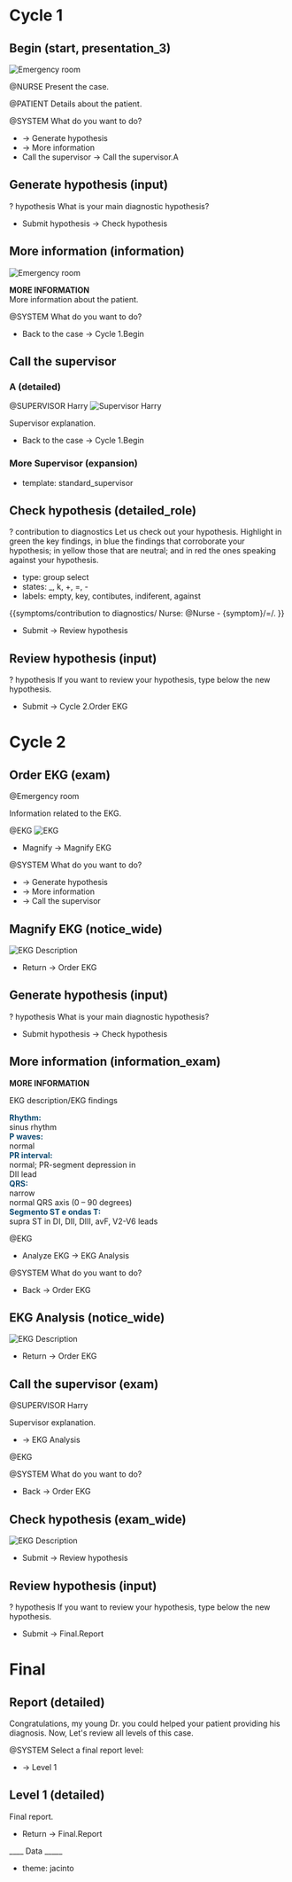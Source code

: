 Cycle 1
=======

Begin (start, presentation_3)
-------------------
  ![Emergency room](theme/background-emergency-room-1.png)

@NURSE
  Present the case.

@PATIENT
  Details about the patient.

@SYSTEM
  What do you want to do?

* -> Generate hypothesis
* -> More information
* Call the supervisor -> Call the supervisor.A

Generate hypothesis (input)
---------------------------

? hypothesis
  What is your main diagnostic hypothesis?

* Submit hypothesis -> Check hypothesis

More information (information)
------------------------------
  ![Emergency room](theme/background-emergency-room-2.png)

<b>MORE INFORMATION</b> <br> More information about the patient.

@SYSTEM
  What do you want to do?

* Back to the case -> Cycle 1.Begin

Call the supervisor
-------------------

### A (detailed)
  @SUPERVISOR Harry
    ![Supervisor Harry](theme/supervisor.png)

Supervisor explanation.

* Back to the case -> Cycle 1.Begin

### More Supervisor (expansion)

* template: standard_supervisor


Check hypothesis (detailed_role)
--------------------------------

? contribution to diagnostics
  Let us check out your hypothesis. Highlight in green the key findings, in blue the findings that corroborate your hypothesis; in yellow those that are neutral; and in red the ones speaking against your hypothesis.
  * type: group select
  * states: _, k, +, =, -
  * labels: empty, key, contibutes, indiferent, against

{{symptoms/contribution to diagnostics/
Nurse: @Nurse - {symptom}/=/.
}}

* Submit -> Review hypothesis 

Review hypothesis (input)
-------------------------

? hypothesis
  If you want to review your hypothesis, type below the new hypothesis.

* Submit -> Cycle 2.Order EKG

Cycle 2
=======

## Order EKG (exam)
@Emergency room

Information related to the EKG.

@EKG
  ![EKG](template/ekg-template.svg)

* Magnify -> Magnify EKG

@SYSTEM
  What do you want to do?

* -> Generate hypothesis
* -> More information
* -> Call the supervisor

## Magnify EKG (notice_wide)

![EKG Description](template/ekg-template.svg)

* Return -> Order EKG

## Generate hypothesis (input)

? hypothesis
  What is your main diagnostic hypothesis?

* Submit hypothesis -> Check hypothesis

## More information (information_exam)

<b>MORE INFORMATION</b>

EKG description/EKG findings

<span style="color:#0d4a71;font-weight:bold">Rhythm:</span><br>
sinus rhythm<br>
<span style="color:#0d4a71;font-weight:bold">P waves:</span><br>
normal<br>
<span style="color:#0d4a71;font-weight:bold">PR interval:</span><br>
normal; PR-segment depression in<br>
DII lead<br>
<span style="color:#0d4a71;font-weight:bold">QRS:</span><br>
narrow<br>
normal QRS axis (0 – 90 degrees)<br>
<span style="color:#0d4a71;font-weight:bold">Segmento ST e ondas T:</span><br>
supra ST in DI, DII, DIII, avF, V2-V6 leads

@EKG

* Analyze EKG -> EKG Analysis

@SYSTEM
  What do you want to do?

* Back -> Order EKG

## EKG Analysis (notice_wide)

![EKG Description](template/ekg-template.svg)

* Return -> Order EKG

## Call the supervisor (exam)
  @SUPERVISOR Harry

Supervisor explanation.

* -> EKG Analysis

@EKG

@SYSTEM
  What do you want to do?

* Back -> Order EKG

## Check hypothesis (exam_wide)

![EKG Description](template/ekg-template.svg)

* Submit -> Review hypothesis

## Review hypothesis (input)

? hypothesis
  If you want to review your hypothesis, type below the new hypothesis.

* Submit -> Final.Report

Final
=====

Report (detailed)
-----------------

Congratulations, my young Dr. you could helped your patient providing his diagnosis. Now, Let's review all levels of this case.

@SYSTEM
  Select a final report level:

* -> Level 1

Level 1 (detailed)
------------------

Final report.

* Return -> Final.Report  

____ Data _____
* theme: jacinto